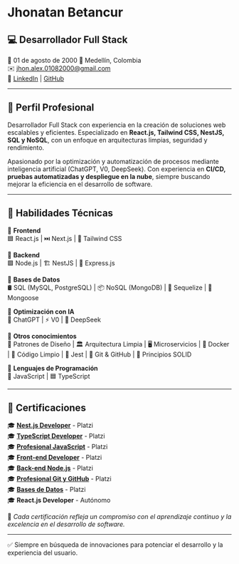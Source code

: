 # Jhonatan Betancur

## 💻 Desarrollador Full Stack
🎂 01 de agosto de 2000
📍 Medellín, Colombia  
✉️ jhon.alex.01082000@gmail.com  
🔗 [LinkedIn](https://www.linkedin.com/in/jhonatan-betancur-817203211/) | [GitHub](https://github.com/DalexFS)  


---

## 📌 Perfil Profesional

Desarrollador Full Stack con experiencia en la creación de soluciones web escalables y eficientes. Especializado en **React.js, Tailwind CSS, NestJS, SQL y NoSQL**, con un enfoque en arquitecturas limpias, seguridad y rendimiento.

Apasionado por la optimización y automatización de procesos mediante inteligencia artificial (ChatGPT, V0, DeepSeek). Con experiencia en **CI/CD, pruebas automatizadas y despliegue en la nube**, siempre buscando mejorar la eficiencia en el desarrollo de software.

---

## 🚀 Habilidades Técnicas

🔹 **Frontend**  
🟦 React.js | ⏭️ Next.js | 🎨 Tailwind CSS  

🔹 **Backend**  
🟩 Node.js | 🏗️ NestJS | 🚀 Express.js  

🔹 **Bases de Datos**  
🛢️ SQL (MySQL, PostgreSQL) | 📦 NoSQL (MongoDB) | 🔄 Sequelize | 🔗 Mongoose  

🔹 **Optimización con IA**  
🤖 ChatGPT | ⚡ V0 | 🧠 DeepSeek  

🔹 **Otros conocimientos**  
📐 Patrones de Diseño | 🏛️ Arquitectura Limpia | 🖥️ Microservicios | 🐳 Docker | 📝 Código Limpio | 🧪 Jest | 🔀 Git & GitHub | 🎯 Principios SOLID  

🔹 **Lenguajes de Programación**  
📜 JavaScript | 🟦 TypeScript  

---

## 📜 Certificaciones

🎓 [**Nest.js Developer**](https://platzi.com/p/JhonatanBetancur/curso/2272-nestjs/diploma/detalle/) - Platzi  
🎓 [**TypeScript Developer**](https://platzi.com/p/JhonatanBetancur/curso/2878-typescript/diploma/detalle/) - Platzi  
🎓 [**Profesional JavaScript**](https://platzi.com/p/JhonatanBetancur/curso/1642-javascript-profesional/diploma/detalle/) - Platzi  
🎓 [**Front-end Developer**](https://platzi.com/p/JhonatanBetancur/curso/2467-frontend-developer/diploma/detalle/) - Platzi  
🎓 [**Back-end Node.js**](https://platzi.com/p/JhonatanBetancur/curso/2485-backend-nodejs/diploma/detalle/) - Platzi  
🎓 [**Profesional Git y GitHub**](https://platzi.com/p/JhonatanBetancur/curso/1557-git-github/diploma/detalle/) - Platzi  
🎓 [**Bases de Datos**](https://platzi.com/p/JhonatanBetancur/curso/1557-git-github/diploma/detalle/) - Platzi  
🎓 **React.js Developer** - Autónomo  

📌 *Cada certificación refleja un compromiso con el aprendizaje continuo y la excelencia en el desarrollo de software.*

---

✅ Siempre en búsqueda de innovaciones para potenciar el desarrollo y la experiencia del usuario.

